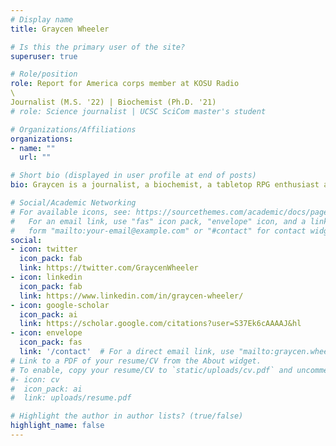```yaml
---
# Display name
title: Graycen Wheeler

# Is this the primary user of the site?
superuser: true

# Role/position
role: Report for America corps member at KOSU Radio
\
Journalist (M.S. '22) | Biochemist (Ph.D. '21)
# role: Science journalist | UCSC SciCom master's student

# Organizations/Affiliations
organizations:
- name: ""
  url: ""

# Short bio (displayed in user profile at end of posts)
bio: Graycen is a journalist, a biochemist, a tabletop RPG enthusiast and several other things.

# Social/Academic Networking
# For available icons, see: https://sourcethemes.com/academic/docs/page-builder/#icons
#   For an email link, use "fas" icon pack, "envelope" icon, and a link in the
#   form "mailto:your-email@example.com" or "#contact" for contact widget.
social:
- icon: twitter
  icon_pack: fab
  link: https://twitter.com/GraycenWheeler
- icon: linkedin
  icon_pack: fab
  link: https://www.linkedin.com/in/graycen-wheeler/
- icon: google-scholar
  icon_pack: ai
  link: https://scholar.google.com/citations?user=S37Ek6cAAAAJ&hl
- icon: envelope
  icon_pack: fas
  link: '/contact'  # For a direct email link, use "mailto:graycen.wheeler@gmail.com".
# Link to a PDF of your resume/CV from the About widget.
# To enable, copy your resume/CV to `static/uploads/cv.pdf` and uncomment the lines below.
#- icon: cv
#  icon_pack: ai
#  link: uploads/resume.pdf

# Highlight the author in author lists? (true/false)
highlight_name: false
---
```

